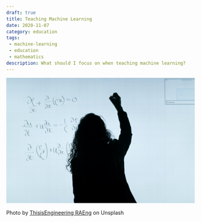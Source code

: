 ```yaml
---
draft: true
title: Teaching Machine Learning
date: 2020-11-07
category: education
tags:
 - machine-learning
 - education
 - mathematics
description: What should I focus on when teaching machine learning?
---
```


<div class="cover-image">
  <img src="thisisengineering-raeng-GzDrm7SYQ0g-unsplash.jpg" title="A woman writing down mathematical equations whilst silhouetted against a bright white screen"></img>
  <p class="image-credit">Photo by <a href="https://unsplash.com/@thisisengineering">ThisisEngineering RAEng</a> on Unsplash</p>
</div>


